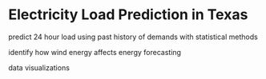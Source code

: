 
<!-- README.md is generated from README.Rmd. Please edit that file -->
Electricity Load Prediction in Texas
====================================

predict 24 hour load using past history of demands with statistical methods

identify how wind energy affects energy forecasting

data visualizations
